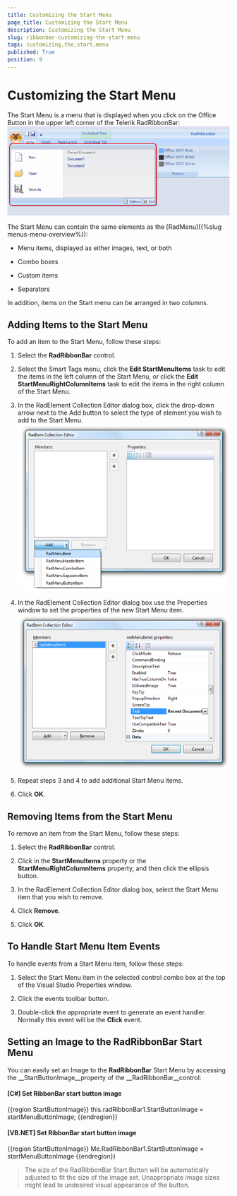 ```yaml
---
title: Customizing the Start Menu
page_title: Customizing the Start Menu
description: Customizing the Start Menu
slug: ribbonbar-customizing-the-start-menu
tags: customizing,the,start,menu
published: True
position: 9
---
```


# Customizing the Start Menu



The Start Menu is a menu that is displayed when you click on the Office Button in the upper left corner of the Telerik RadRibbonBar:![ribbonbar-customizing-the-start-menu 002](images/ribbonbar-customizing-the-start-menu002.png)

The Start Menu can contain the same elements as the [RadMenu]({%slug menus-menu-overview%}):
      

* Menu items, displayed as either images, text, or both 

* Combo boxes 

* Custom items

* Separators

In addition, items on the Start menu can be arranged in two columns. 

## Adding Items to the Start Menu

To add an item to the Start Menu, follow these steps:

1. Select the __RadRibbonBar__ control.

1. Select the Smart Tags menu, click the __Edit StartMenuItems__ task to edit the items in the left column of the Start Menu,
            or click the __Edit StartMenuRightColumnItems__ task to edit the items in the right column of the Start Menu.

1. In the RadElement Collection Editor dialog box, click the drop-down arrow next to the Add button to select
            the type of element you wish to add to the Start Menu.![ribbonbar-customizing-the-start-menu 001](images/ribbonbar-customizing-the-start-menu001.png)

1. In the RadElement Collection Editor dialog box use the Properties window to set the properties of the new Start Menu item.![ribbonbar-customizing-the-start-menu 003](images/ribbonbar-customizing-the-start-menu003.png)

1. Repeat steps 3 and 4 to add additional Start Menu items.

1. Click __OK__. 

## 

## 

## Removing Items from the Start Menu

To remove an item from the Start Menu, follow these steps:

1. Select the __RadRibbonBar__ control.

1. Click in the __StartMenuItems__ property or the __StartMenuRightColumnItems__
            property, and then click the ellipsis button. 

1. In the RadElement Collection Editor dialog box, select the Start Menu item that you wish to remove.

1. Click __Remove__. 

1. Click __OK__.

## To Handle Start Menu Item Events

To handle events from a Start Menu item, follow these steps:

1. Select the Start Menu item in the selected control combo box at the top of the Visual Studio Properties window.

1. Click the events toolbar button.

1. Double-click the appropriate event to generate an event handler. Normally this event will be the __Click__ event. 

## 



## Setting an Image to the RadRibbonBar Start Menu

You can easily set an Image to the __RadRibbonBar__ Start Menu by accessing the __StartButtonImage__property of the __RadRibbonBar__control:

#### __[C#] Set RibbonBar start button image__

{{region StartButtonImage}}
	            this.radRibbonBar1.StartButtonImage = startMenuButtonImage;
	{{endregion}}



#### __[VB.NET] Set RibbonBar start button image__

{{region StartButtonImage}}
	        Me.RadRibbonBar1.StartButtonImage = startMenuButtonImage
	{{endregion}}





>The size of the RadRibbonBar Start Button will be automatically adjusted to fit the size of the image set. Unappropriate image sizes might lead to undesired visual appearance of the button.
